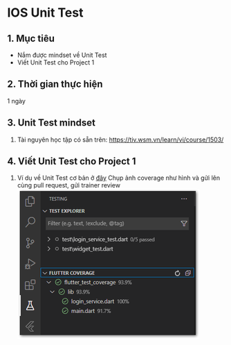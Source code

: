 # IOS Unit Test
## 1. Mục tiêu
- Nắm được mindset về Unit Test
- Viết Unit Test cho Project 1

## 2. Thời gian thực hiện
 1 ngày

## 3. Unit Test mindset
1. Tài nguyên học tập có sẵn trên: https://tiv.wsm.vn/learn/vi/course/1503/

## 4. Viết Unit Test cho Project 1
1. Ví dụ về Unit Test cơ bản ở [đây](https://github.com/awesome-academy/movie_db_flutter_bloc_clean/tree/develop/test)
    Chụp ảnh coverage như hình và gửi lên cùng pull request, gửi trainer review
    ![Alt text](image.png)

